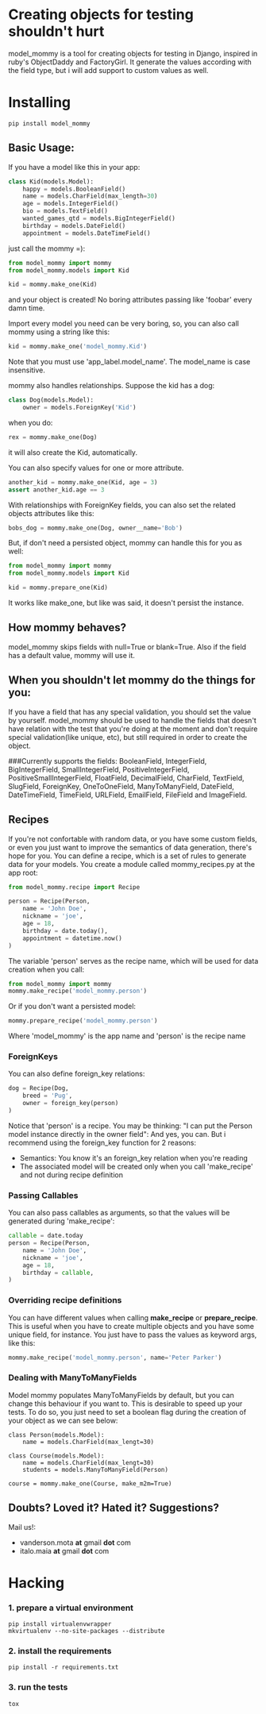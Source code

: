 # Creating objects for testing shouldn't hurt

model_mommy is a tool for creating objects for testing in Django, inspired in ruby's ObjectDaddy and FactoryGirl.
It generate the values according with the field type, but i will add support to custom values as well.


# Installing

```console
pip install model_mommy
```

## Basic Usage:

If you have a model like this in your app:

```python
class Kid(models.Model):
    happy = models.BooleanField()
    name = models.CharField(max_length=30)
    age = models.IntegerField()
    bio = models.TextField()
    wanted_games_qtd = models.BigIntegerField()
    birthday = models.DateField()
    appointment = models.DateTimeField()
```

just call the mommy =):

```python
from model_mommy import mommy
from model_mommy.models import Kid

kid = mommy.make_one(Kid)
```

and your object is created! No boring attributes passing like 'foobar' every damn time.

Import every model you need can be very boring, so, you can also call mommy using a string like this:

```python
kid = mommy.make_one('model_mommy.Kid')
```
Note that you must use 'app_label.model_name'. The model_name is case insensitive.

mommy also handles relationships. Suppose the kid has a dog:

```python
class Dog(models.Model):
    owner = models.ForeignKey('Kid')
```

when you do:

```python
rex = mommy.make_one(Dog)
```

it will also create the Kid, automatically.

You can also specify values for one or more attribute.

```python
another_kid = mommy.make_one(Kid, age = 3)
assert another_kid.age == 3
```

With relationships with ForeignKey fields, you can also set the related objects attributes like this:

```python
bobs_dog = mommy.make_one(Dog, owner__name='Bob')
```

But, if don't need a persisted object, mommy can handle this for you as well:

```python
from model_mommy import mommy
from model_mommy.models import Kid

kid = mommy.prepare_one(Kid)
```

It works like make_one, but like was said, it doesn't persist the instance.

## How mommy behaves?

model_mommy skips fields with null=True or blank=True. Also if the field has a default value, mommy will use it.

## When you shouldn't let mommy do the things for you:

If you have a field that has any special validation, you should set the value by yourself.
model_mommy should be used to handle the fields that doesn't have relation with the test that you're doing at the moment and don't require special validation(like unique, etc), but still required in order to create the object.

###Currently supports the fields:
BooleanField, IntegerField, BigIntegerField, SmallIntegerField, PositiveIntegerField, PositiveSmallIntegerField, FloatField, DecimalField, CharField, TextField, SlugField, ForeignKey, OneToOneField, ManyToManyField, DateField, DateTimeField, TimeField, URLField, EmailField, FileField and ImageField.

## Recipes
If you're not confortable with random data, or you have some custom fields, or even you just want to improve the semantics of data generation, there's hope for you.
You can define a recipe, which is a set of rules to generate data for your models. You create a module called mommy_recipes.py at the app root:

```python
from model_mommy.recipe import Recipe

person = Recipe(Person,
    name = 'John Doe',
    nickname = 'joe',
    age = 18,
    birthday = date.today(),
    appointment = datetime.now()
)
```

The variable 'person' serves as the recipe name, which will be used for data creation when you call:

```python
from model_mommy import mommy
mommy.make_recipe('model_mommy.person')
```

Or if you don't want a persisted model:

```python
mommy.prepare_recipe('model_mommy.person')
```

Where 'model_mommy' is the app name and 'person' is the recipe name

### ForeignKeys

You can also define foreign_key relations:

```python
dog = Recipe(Dog,
    breed = 'Pug',
    owner = foreign_key(person)
)
```

Notice that 'person' is a recipe. You may be thinking: "I can put the Person model instance directly in the owner field": And yes, you can. But i recommend using the foreign_key function for 2 reasons:

  * Semantics: You know it's an foreign_key relation when you're reading
  * The associated model will be created only when you call 'make_recipe' and not during recipe definition

### Passing Callables

You can also pass callables as arguments, so that the values will be generated during 'make_recipe':

```python
callable = date.today
person = Recipe(Person,
    name = 'John Doe',
    nickname = 'joe',
    age = 18,
    birthday = callable,
)
```

### Overriding recipe definitions
You can have different values when calling **make_recipe** or **prepare_recipe**. This is useful when you have to create multiple objects and you have some unique field, for instance. You just have to pass the values as keyword args, like this:

```python
mommy.make_recipe('model_mommy.person', name='Peter Parker')
```

### Dealing with ManyToManyFields
Model mommy populates ManyToManyFields by default, but you can change this behaviour if you want to. This is desirable to speed up your tests. To do so, you just need to set a boolean flag during the creation of your object as we can see below:

```
class Person(models.Model):
    name = models.CharField(max_lengt=30)

class Course(models.Model):
    name = models.CharField(max_lengt=30)
    students = models.ManyToManyField(Person)

course = mommy.make_one(Course, make_m2m=True)
```

## Doubts? Loved it? Hated it? Suggestions?

Mail us!:

 *  vanderson.mota **at** gmail **dot** com
 *  italo.maia **at** gmail **dot** com

# Hacking

### 1. prepare a virtual environment

```console
pip install virtualenvwrapper
mkvirtualenv --no-site-packages --distribute
```

### 2. install the requirements

```console
pip install -r requirements.txt
```

### 3. run the tests

```console
tox
```
